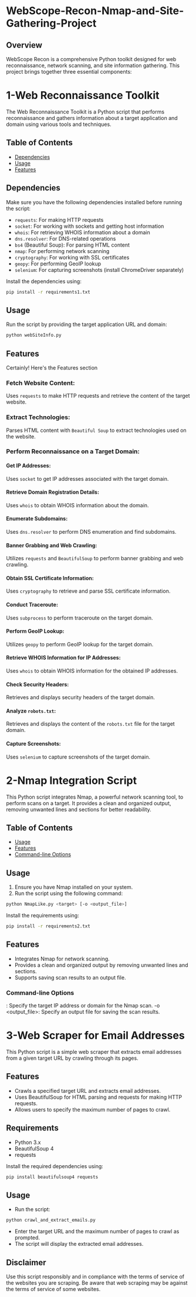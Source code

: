 # WebScope-Recon-Nmap-and-Site-Gathering-Project
## Overview
WebScope Recon is a comprehensive Python toolkit designed for web reconnaissance, network scanning, and site information gathering. This project brings together three essential components:

# 1-Web Reconnaissance Toolkit

The Web Reconnaissance Toolkit is a Python script that performs reconnaissance and gathers information about a target application and domain using various tools and techniques.

## Table of Contents

- [Dependencies](#dependencies)
- [Usage](#usage)
- [Features](#features)


## Dependencies

Make sure you have the following dependencies installed before running the script:

- `requests`: For making HTTP requests
- `socket`: For working with sockets and getting host information
- `whois`: For retrieving WHOIS information about a domain
- `dns.resolver`: For DNS-related operations
- `bs4` (Beautiful Soup): For parsing HTML content
- `nmap`: For performing network scanning
- `cryptography`: For working with SSL certificates
- `geopy`: For performing GeoIP lookup
- `selenium`: For capturing screenshots (install ChromeDriver separately)

Install the dependencies using:

```bash
pip install -r requirements1.txt
```
## Usage
Run the script by providing the target application URL and domain:

```bash
python webSiteInfo.py
```

## Features
Certainly! Here's the Features section
### Fetch Website Content:

Uses `requests` to make HTTP requests and retrieve the content of the target website.

### Extract Technologies:

Parses HTML content with `Beautiful Soup` to extract technologies used on the website.

### Perform Reconnaissance on a Target Domain:

#### Get IP Addresses:

Uses `socket` to get IP addresses associated with the target domain.

#### Retrieve Domain Registration Details:

Uses `whois` to obtain WHOIS information about the domain.

#### Enumerate Subdomains:

Uses `dns.resolver` to perform DNS enumeration and find subdomains.

#### Banner Grabbing and Web Crawling:

Utilizes `requests` and `BeautifulSoup` to perform banner grabbing and web crawling.

#### Obtain SSL Certificate Information:

Uses `cryptography` to retrieve and parse SSL certificate information.

#### Conduct Traceroute:

Uses `subprocess` to perform traceroute on the target domain.

#### Perform GeoIP Lookup:

Utilizes `geopy` to perform GeoIP lookup for the target domain.

#### Retrieve WHOIS Information for IP Addresses:

Uses `whois` to obtain WHOIS information for the obtained IP addresses.

#### Check Security Headers:

Retrieves and displays security headers of the target domain.

#### Analyze `robots.txt`:

Retrieves and displays the content of the `robots.txt` file for the target domain.

#### Capture Screenshots:

Uses `selenium` to capture screenshots of the target domain.


# 2-Nmap Integration Script

This Python script integrates Nmap, a powerful network scanning tool, to perform scans on a target. It provides a clean and organized output, removing unwanted lines and sections for better readability.

## Table of Contents

- [Usage](#usage)
- [Features](#features)
- [Command-line Options](#command-line-options)

## Usage

1. Ensure you have Nmap installed on your system.
2. Run the script using the following command:

```bash
python NmapLike.py <target> [-o <output_file>]

```
Install the requirements using:

```bash
pip install -r requirements2.txt
```
## Features
- Integrates Nmap for network scanning.
- Provides a clean and organized output by removing unwanted lines and sections.
- Supports saving scan results to an output file.
  
### Command-line Options

<target>: Specify the target IP address or domain for the Nmap scan.
-o <output_file>: Specify an output file for saving the scan results.

# 3-Web Scraper for Email Addresses

This Python script is a simple web scraper that extracts email addresses from a given target URL by crawling through its pages.

## Features

- Crawls a specified target URL and extracts email addresses.
- Uses BeautifulSoup for HTML parsing and requests for making HTTP requests.
- Allows users to specify the maximum number of pages to crawl.

## Requirements

- Python 3.x
- BeautifulSoup 4
- requests

Install the required dependencies using:

```bash
pip install beautifulsoup4 requests

```
## Usage
- Run the script:
```bash
python crawl_and_extract_emails.py
```
- Enter the target URL and the maximum number of pages to crawl as prompted.
- The script will display the extracted email addresses.

## Disclaimer
Use this script responsibly and in compliance with the terms of service of the websites you are scraping.
Be aware that web scraping may be against the terms of service of some websites.
